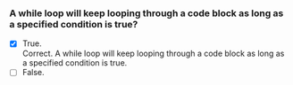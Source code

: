 ### A while loop will keep looping through a code block as long as a specified condition is true?

- [x] True. <br>
      Correct. A while loop will keep looping through a code block as long as a specified condition is true.
- [ ] False.
